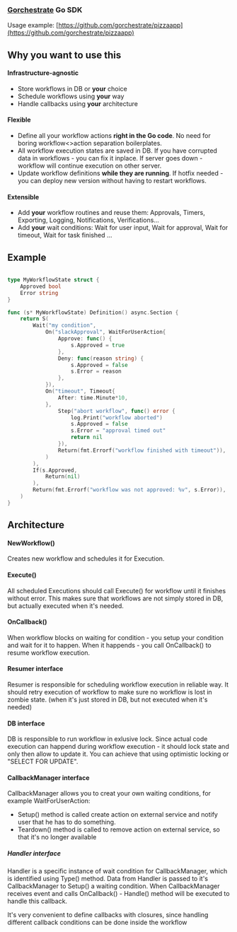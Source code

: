 ### [Gorchestrate](https://github.com/gorchestrate/core) Go SDK

Usage example: [https://github.com/gorchestrate/pizzaapp](https://github.com/gorchestrate/pizzaapp)

## Why you want to use this
#### Infrastructure-agnostic
* Store workflows in DB or **your** choice
* Schedule workflows using **your** way
* Handle callbacks using **your** architecture

#### Flexible
* Define all your workflow actions **right in the Go code**. No need for boring workflow<>action separation boilerplates.
* All workflow execution states are saved in DB.  If you have corrupted data in workflows - you can fix it inplace. If server goes down - workflow will continue execution on other server.
* Update workflow definitions **while they are running**. If hotfix needed - you can deploy new version without having to restart workflows.

#### Extensible
* Add **your** workflow routines and reuse them:  Approvals, Timers, Exporting, Logging, Notifications, Verifications... 
* Add **your** wait conditions:  Wait for user input, Wait for approval, Wait for timeout, Wait for task finished ...

## Example
```Go

type MyWorkflowState struct {
    Approved bool
    Error string
}

func (s* MyWorkflowState) Definition() async.Section {
    return S(
        Wait("my condition",
            On("slackApproval", WaitForUserAction{
                Approve: func() {
                    s.Approved = true
                },
                Deny: func(reason string) {
                    s.Approved = false
                    s.Error = reason
                },
            }),
            On("timeout", Timeout{
                After: time.Minute*10,
            },
                Step("abort workflow", func() error {
                    log.Print("workflow aborted")
                    s.Approved = false
                    s.Error = "approval timed out"
                    return nil
                }),
                Return(fmt.Errorf("workflow finished with timeout")),
            )
        ),
        If(s.Approved, 
            Return(nil)
        ),
        Return(fmt.Errorf("workflow was not approved: %v", s.Error)),
    )
}

```


## Architecture
#### NewWorkflow() 
Creates new workflow and schedules it for Execution.

#### Execute()
All scheduled Executions should call Execute() for workflow until it finishes without error.
This makes sure that workflows are not simply stored in DB, but actually executed when it's needed.

#### OnCallback() 
When workflow blocks on waiting for condition - you setup your condition and wait for it to happen. 
When it happends - you call OnCallback() to resume workflow execution.

#### **Resumer** interface
Resumer is responsible for scheduling workflow execution in reliable way. It should retry execution 
of workflow to make sure no workflow is lost in zombie state. (when it's just stored in DB, but not executed when it's needed)

#### **DB** interface
DB is responsible to run workflow in exlusive lock. Since actual code execution can happend during workflow execution - it should 
lock state and only then allow to update it.
You can achieve that using optimistic locking or "SELECT FOR UPDATE".

#### **CallbackManager** interface
CallbackManager allows you to creat your own waiting conditions, for example WaitForUserAction:
* Setup() method is called create action on external service and notify user that he has to do something.
* Teardown() method  is called to remove action on external service, so that it's no longer available

##### **Handler** interface
Handler is a specific instance of wait condition for CallbackManager, which is identified using Type() method.
Data from Handler is passed to it's CallbackManager to Setup() a waiting condition.
When CallbackManager receives event and calls OnCallback() - Handle()  method will be executed to handle this callback.

It's very convenient to define callbacks with closures, since handling different callback conditions can be done inside the workflow
